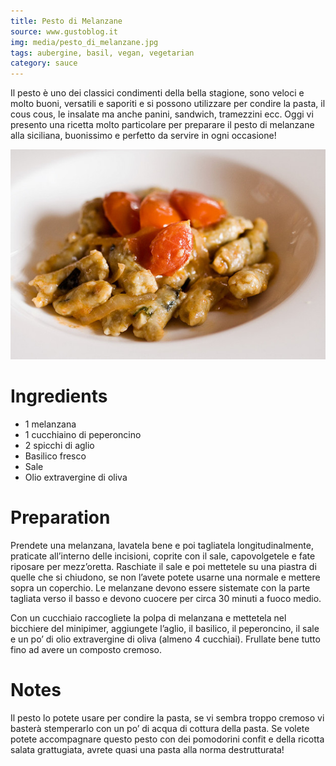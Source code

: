 ```yaml
---
title: Pesto di Melanzane
source: www.gustoblog.it
img: media/pesto_di_melanzane.jpg
tags: aubergine, basil, vegan, vegetarian
category: sauce
---
```


Il pesto è uno dei classici condimenti della bella stagione, sono veloci e molto buoni, versatili e saporiti e si possono utilizzare per condire la pasta, il cous cous, le insalate ma anche panini, sandwich, tramezzini ecc. Oggi vi presento una ricetta molto particolare per preparare il pesto di melanzane alla siciliana, buonissimo e perfetto da servire in ogni occasione!

![Pesto di Melanzane](media/pesto_di_melanzane.jpg)

Ingredients
===========

* 1 melanzana
* 1 cucchiaino di peperoncino
* 2 spicchi di aglio
* Basilico fresco
* Sale
* Olio extravergine di oliva

Preparation
===========

Prendete una melanzana, lavatela bene e poi tagliatela longitudinalmente, praticate all’interno delle incisioni, coprite con il sale, capovolgetele e fate riposare per mezz’oretta. Raschiate il sale e poi mettetele su una piastra di quelle che si chiudono, se non l’avete potete usarne una normale e mettere sopra un coperchio. Le melanzane devono essere sistemate con la parte tagliata verso il basso e devono cuocere per circa 30 minuti a fuoco medio.

Con un cucchiaio raccogliete la polpa di melanzana e mettetela nel bicchiere del minipimer, aggiungete l’aglio, il basilico, il peperoncino, il sale e un po’ di olio extravergine di oliva (almeno 4 cucchiai). Frullate bene tutto fino ad avere un composto cremoso.

Notes
=====

Il pesto lo potete usare per condire la pasta, se vi sembra troppo cremoso vi basterà stemperarlo con un po’ di acqua di cottura della pasta. Se volete potete accompagnare questo pesto con dei pomodorini confit e della ricotta salata grattugiata, avrete quasi una pasta alla norma destrutturata!
